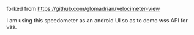 forked from https://github.com/glomadrian/velocimeter-view

I am using this speedometer as an android UI so as to demo wss API for vss.
